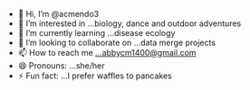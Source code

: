 - 👋 Hi, I’m @acmendo3
- 👀 I’m interested in ...biology, dance and outdoor adventures
- 🌱 I’m currently learning ...disease ecology
- 💞️ I’m looking to collaborate on ...data merge projects
- 📫 How to reach me ...abbycm1400@gmail.com
- 😄 Pronouns: ...she/her
- ⚡ Fun fact: ...I prefer waffles to pancakes 

<!---
acmendo3/acmendo3 is a ✨ special ✨ repository because its `README.md` (this file) appears on your GitHub profile.
You can click the Preview link to take a look at your changes.
--->
